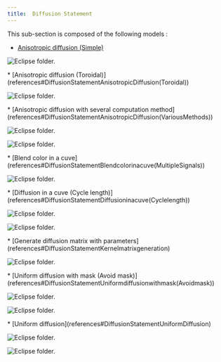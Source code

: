 ```yaml
---
title:  Diffusion Statement
---
```



This sub-section is composed of the following models :

* [Anisotropic diffusion (Simple)](references#DiffusionStatementAnisotropicDiffusion(Simple))

<p><img src="gm_wiki/resources/images/modelLibraryScreenshots/Additionnal Plugins/Diffusion Statement/Diffusion Statement Anisotropic Diffusion (Simple)/a-10.png" alt="Eclipse folder." title class="img-responsive" /></p>* [Anisotropic diffusion (Toroidal)](references#DiffusionStatementAnisotropicDiffusion(Toroidal))

<p><img src="gm_wiki/resources/images/modelLibraryScreenshots/Additionnal Plugins/Diffusion Statement/Diffusion Statement Anisotropic Diffusion (Toroidal)/a-10.png" alt="Eclipse folder." title class="img-responsive" /></p>* [Anisotropic diffusion with several computation method](references#DiffusionStatementAnisotropicDiffusion(VariousMethods))

<p><img src="gm_wiki/resources/images/modelLibraryScreenshots/Additionnal Plugins/Diffusion Statement/Diffusion Statement Anisotropic Diffusion (Various Methods)/convol-10.png" alt="Eclipse folder." title class="img-responsive" /></p><p><img src="gm_wiki/resources/images/modelLibraryScreenshots/Additionnal Plugins/Diffusion Statement/Diffusion Statement Anisotropic Diffusion (Various Methods)/dot-10.png" alt="Eclipse folder." title class="img-responsive" /></p>* [Blend color in a cuve](references#DiffusionStatementBlendcolorinacuve(MultipleSignals))

<p><img src="gm_wiki/resources/images/modelLibraryScreenshots/Additionnal Plugins/Diffusion Statement/Diffusion Statement Blend color in a cuve (Multiple Signals)/a-10.png" alt="Eclipse folder." title class="img-responsive" /></p>* [Diffusion in a cuve (Cycle length)](references#DiffusionStatementDiffusioninacuve(Cyclelength))

<p><img src="gm_wiki/resources/images/modelLibraryScreenshots/Additionnal Plugins/Diffusion Statement/Diffusion Statement Diffusion in a cuve (Cycle length)/a-10.png" alt="Eclipse folder." title class="img-responsive" /></p><p><img src="gm_wiki/resources/images/modelLibraryScreenshots/Additionnal Plugins/Diffusion Statement/Diffusion Statement Diffusion in a cuve (Cycle length)/quick-10.png" alt="Eclipse folder." title class="img-responsive" /></p>* [Generate diffusion matrix with parameters](references#DiffusionStatementKernelmatrixgeneration)

<p><img src="gm_wiki/resources/images/modelLibraryScreenshots/Additionnal Plugins/Diffusion Statement/Diffusion Statement Kernel matrix generation/my_display-10.png" alt="Eclipse folder." title class="img-responsive" /></p>* [Uniform diffusion with mask (Avoid mask)](references#DiffusionStatementUniformdiffusionwithmask(Avoidmask))

<p><img src="gm_wiki/resources/images/modelLibraryScreenshots/Additionnal Plugins/Diffusion Statement/Diffusion Statement Uniform diffusion with mask (Avoid mask)/a-10.png" alt="Eclipse folder." title class="img-responsive" /></p><p><img src="gm_wiki/resources/images/modelLibraryScreenshots/Additionnal Plugins/Diffusion Statement/Diffusion Statement Uniform diffusion with mask (Avoid mask)/b-10.png" alt="Eclipse folder." title class="img-responsive" /></p>* [Uniform diffusion](references#DiffusionStatementUniformDiffusion)

<p><img src="gm_wiki/resources/images/modelLibraryScreenshots/Additionnal Plugins/Diffusion Statement/Diffusion Statement Uniform Diffusion/uniform_diffusion_in_4_neighbors_grid-10.png" alt="Eclipse folder." title class="img-responsive" /></p><p><img src="gm_wiki/resources/images/modelLibraryScreenshots/Additionnal Plugins/Diffusion Statement/Diffusion Statement Uniform Diffusion/uniform_diffusion_in_8_neighbors_grid-10.png" alt="Eclipse folder." title class="img-responsive" /></p>